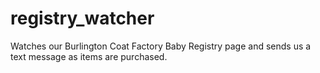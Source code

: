 registry_watcher
================

Watches our Burlington Coat Factory Baby Registry page and sends us a text message as items are purchased.
